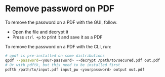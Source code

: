 


# Remove password on PDF

To remove the password on a PDF with the GUI, follow:

- Open the file and decrypt it
- Press `strl +p` to print it and save it as a PDF

To remove the password on a PDF with the CLI, run:

```bash
# qpdf is pre-installed on some distributions
qpdf --password=<your-password> --decrypt /path/to/secured.pdf out.pdf
# Or with pdftk, but this need to be installed first
pdftk /path/to/input.pdf input_pw <yourpassword> output out.pdf
```
